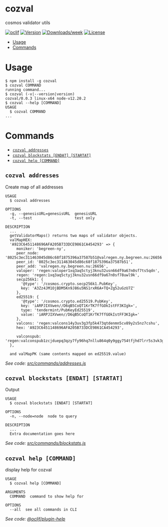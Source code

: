 cozval
======

cosmos validator utils

[![oclif](https://img.shields.io/badge/cli-oclif-brightgreen.svg)](https://oclif.io)
[![Version](https://img.shields.io/npm/v/cozval.svg)](https://npmjs.org/package/cozval)
[![Downloads/week](https://img.shields.io/npm/dw/cozval.svg)](https://npmjs.org/package/cozval)
[![License](https://img.shields.io/npm/l/cozval.svg)](https://github.com/gotjoshua/cozval/blob/master/package.json)

<!-- toc -->
* [Usage](#usage)
* [Commands](#commands)
<!-- tocstop -->
# Usage
<!-- usage -->
```sh-session
$ npm install -g cozval
$ cozval COMMAND
running command...
$ cozval (-v|--version|version)
cozval/0.0.3 linux-x64 node-v12.20.2
$ cozval --help [COMMAND]
USAGE
  $ cozval COMMAND
...
```
<!-- usagestop -->
# Commands
<!-- commands -->
* [`cozval addresses`](#cozval-addresses)
* [`cozval blockstats [ENDAT] [STARTAT]`](#cozval-blockstats-endat-startat)
* [`cozval help [COMMAND]`](#cozval-help-command)

## `cozval addresses`

Create map of all addresses 

```
USAGE
  $ cozval addresses

OPTIONS
  -g, --genesisURL=genesisURL  genesisURL
  -t, --test                   test only

DESCRIPTION
  ...
  getValidatorMaps() returns two maps of validator objects.
  valMapHEX:
  'A923C6451148696AFA205B733DCE9861CA454293' => {          
     moniker: 'begreen-ny',                                                    
     peer_node: '8025c3ec311463045d86c68f1875396a37587b51@valregen.ny.begreen.nu:26656',
     peer_id: '8025c3ec311463045d86c68f1875396a37587b51', 
     peer_add: 'valregen.ny.begreen.nu:26656',                       
     valoper: 'regen:valoper1xq3aq5ctyj3knu32usn66df9a67n0sf7ts5qdn',
     regen: 'regen:1xq3aq5ctyj3knu32usn66df9a67n0sf78uwl9k',
     secp256k1: {                                          
       '@type': '/cosmos.crypto.secp256k1.PubKey',        
       key: 'A3Zz4JM1OjBDM5Kn9J86u5NS1rxR6A+TQ+Zg52uGzU7Z'  
     },        
     ed25519: {                                                      
       '@type': '/cosmos.crypto.ed25519.PubKey',           
       key: 'iARPJIXVwen//D6qB5CoQT1KrTK7ffGOkIstFF3KIgk=',                                           
       type: 'tendermint/PubKeyEd25519',                    
       value: 'iARPJIXVwen//D6qB5CoQT1KrTK7ffGOkIstFF3KIgk='
     },                                                              
     valcons: 'regen:valcons14y3uv3g3fp5k473qtdenmn5cv89y2s5nz7cshu',         
     hex: 'A923C6451148696AFA205B733DCE9861CA454293',                                                                    
                                                
     valconspub: 'regen:valconspub1zcjduepq3qzy7fy96hq7nllu864q0y9ggy754tfjhd7lrr5s3vk3ghw2ygyspmhej4'
  }, 

  and valMapPK (same contents mapped on ed25519.value)
```

_See code: [src/commands/addresses.js](https://github.com/gotjoshua/cozval/blob/v0.0.3/src/commands/addresses.js)_

## `cozval blockstats [ENDAT] [STARTAT]`

Output 

```
USAGE
  $ cozval blockstats [ENDAT] [STARTAT]

OPTIONS
  -n, --node=node  node to query

DESCRIPTION
  ...
  Extra documentation goes here
```

_See code: [src/commands/blockstats.js](https://github.com/gotjoshua/cozval/blob/v0.0.3/src/commands/blockstats.js)_

## `cozval help [COMMAND]`

display help for cozval

```
USAGE
  $ cozval help [COMMAND]

ARGUMENTS
  COMMAND  command to show help for

OPTIONS
  --all  see all commands in CLI
```

_See code: [@oclif/plugin-help](https://github.com/oclif/plugin-help/blob/v3.2.2/src/commands/help.ts)_
<!-- commandsstop -->

